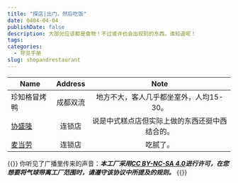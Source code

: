 ```yaml
---
title: "探店|出门，然后吃饭"
date: 0404-04-04
publishDate: false
description: 大部分应该都是食物！不过或许也会出现别的东西，谁知道呢！
tags:
categories:
  - 导览手册
slug: shopandrestaurant
---
```

|Name|Address|Note|
|----|:-------:|:----:|
|珍知格冒烤鸭|成都双流|地方不大，客人几乎都坐室外，人均15-30。
|[协盛隆](https://ccaatthouse.icu/posts/%E6%8E%A2%E5%BA%97/xieshenglong/)|连锁店|说是中式糕点店但实际上做的东西还挺中西结合的。
|[麦当劳](https://ccaatthouse.icu/posts/%E6%8E%A2%E5%BA%97/maidanglao)|连锁店|吃腻了。




<style>
  blockquote {
    color: #2a4f43; /* 设置字体颜色 */
  }
</style>

{{<card>}}
你听见了广播里传来的声音：***本工厂采用[CC BY-NC-SA 4.0](https://creativecommons.org/licenses/by-nc-sa/4.0/deed.zh-hans)进行许可，在您想要将气球带离工厂范围时，请遵守该协议中所提及的规则。***
{{</card>}}
